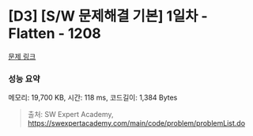 # [D3] [S/W 문제해결 기본] 1일차 - Flatten - 1208 

[문제 링크](https://swexpertacademy.com/main/code/problem/problemDetail.do?contestProbId=AV139KOaABgCFAYh) 

### 성능 요약

메모리: 19,700 KB, 시간: 118 ms, 코드길이: 1,384 Bytes



> 출처: SW Expert Academy, https://swexpertacademy.com/main/code/problem/problemList.do